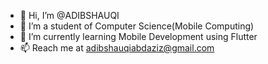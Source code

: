 - 👋 Hi, I’m @ADIBSHAUQI
- 🔭 I’m a student of Computer Science(Mobile Computing)
- 🌱 I’m currently learning Mobile Development using Flutter
- 📫 Reach me at adibshauqiabdaziz@gmail.com 

<!---
ADIBSHAUQI/ADIBSHAUQI is a ✨ special ✨ repository because its `README.md` (this file) appears on your GitHub profile.
You can click the Preview link to take a look at your changes.
--->
